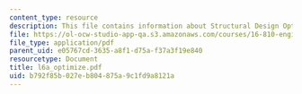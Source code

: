 ```yaml
---
content_type: resource
description: This file contains information about Structural Design Optimization.
file: https://ol-ocw-studio-app-qa.s3.amazonaws.com/courses/16-810-engineering-design-and-rapid-prototyping-january-iap-2007/b792f85b027eb804875a9c1fd9a8121a_l6a_optimize.pdf
file_type: application/pdf
parent_uid: e05767cd-3635-a8f1-d75a-f37a3f19e840
resourcetype: Document
title: l6a_optimize.pdf
uid: b792f85b-027e-b804-875a-9c1fd9a8121a
---
```

